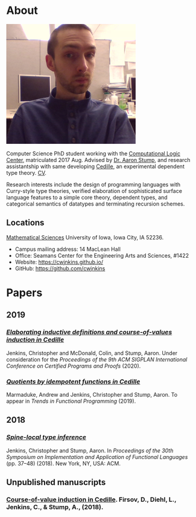 

# About

![img](assets/me.jpg)

Computer Science PhD student working with the [Computational Logic Center](http://clc.cs.uiowa.edu/),
matriculated 2017 Aug. Advised by [Dr. Aaron Stump](http://homepage.divms.uiowa.edu/~astump/), and research assistantship
with same developing [Cedille](https://cedille.github.io/), an experimental dependent type theory. [CV](assets/cv.pdf).

Research interests include the design of programming languages with
Curry-style type theories, verified elaboration of sophisticated surface language
features to a simple core theory, dependent types, and categorical semantics
of datatypes and terminating recursion schemes.


## Locations

[Mathematical Sciences](http://www.divms.uiowa.edu/) University of Iowa, Iowa City, IA 52236.

-   Campus mailing address: 14 MacLean Hall
-   Office: Seamans Center for the Engineering Arts and Sciences, #1422
-   Website: <https://cwjnkins.github.io/>
-   GitHub: <https://github.com/cwjnkins>


# Papers


## 2019


### *[Elaborating inductive definitions and course-of-values induction in Cedille](assets/JMS20_Elaborating-Inductive-Definitions-and-COV-Induction-Cedille.pdf)*

Jenkins, Christopher and McDonald, Colin, and Stump, Aaron. Under
consideration for the *Proceedings of the 9th ACM SIGPLAN International
Conference on Certified Programs and Proofs* (2020).


### *[Quotients by idempotent functions in Cedille](assets/MJS19_Quotients-Idempotent-Functions-Cedille.pdf)*

Marmaduke, Andrew and Jenkins, Christopher and Stump, Aaron. To appear in
*Trends in Functional Programming* (2019).


## 2018


### *[Spine-local type inference](assets/JS18_Spine-local.pdf)*

Jenkins, Christopher and Stump, Aaron. In *Proceedings of the 30th Symposium
on Implementation and Application of Functional Languages* (pp. 37–48)
(2018). New York, NY, USA: ACM.


## Unpublished manuscripts


### [Course-of-value induction in Cedille](assets/FDJS18_CoV-Ind.pdf). Firsov, D., Diehl, L., Jenkins, C., & Stump, A., (2018).

